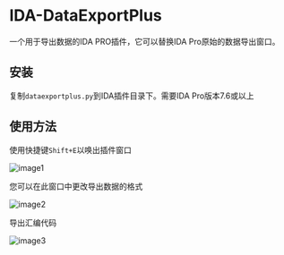 # IDA-DataExportPlus
一个用于导出数据的IDA PRO插件，它可以替换IDA Pro原始的数据导出窗口。

## 安装
复制`dataexportplus.py`到IDA插件目录下。需要IDA Pro版本7.6或以上

## 使用方法
使用快捷键`Shift+E`以唤出插件窗口

![image1](https://github.com/user-attachments/assets/cad9ce0b-2680-4f1f-ad52-3053bd9a174d)

您可以在此窗口中更改导出数据的格式

![image2](https://github.com/user-attachments/assets/618d52c0-575b-44a8-837d-2173814f5e30)

导出汇编代码

![image3](https://github.com/user-attachments/assets/4ef63c52-6cdf-43e0-b885-d1cde70117ef)
